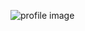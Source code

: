 ![profile image](https://avatars1.githubusercontent.com/u/138364?s=400&u=e3c867f4d0b7da4252d3efc3eaba82329a2f3c99&v=4)
